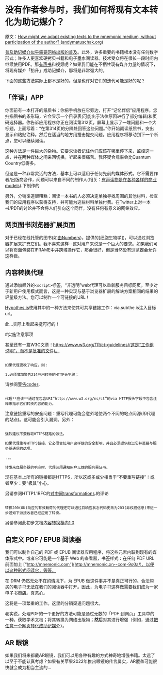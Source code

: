# 没有作者参与时，我们如何将现有文本转化为助记媒介？

原文：[How might we adapt existing texts to the mnemonic medium, without participation of the author? (andymatuschak.org)](https://notes.andymatuschak.org/zvG5X4scr9mGCnR52dtkPGeHLBUntANhBvf)

[普及助记媒介似乎需要网络出版的普及](https://notes.andymatuschak.org/zLbzDQF4MLSUEgDKu16i2h9q1ea8jC5crTV)。此外，许多重要的书籍根本没有任何数字形式；许多人更喜欢硬拷贝书籍和电子墨水阅读器。技术受众将在很长一段时间内继续使用PDF。那[有声书](https://notes.andymatuschak.org/zhjve4ix3DcGqVGZn3a7FCP7bZTvzVR99fd)和视频呢？如果我们能在不牺牲现有媒介力量的情况下，将现有媒介「抬升」成助记媒介，那将是非常强大的。

下面的这些方法实际上都不是好的，但是也许对它们的迭代可能是好的呢？

## 「伴读」APP

你面前有一本打开的纸质书；你把手机放在它旁边，打开“记忆伴侣”应用程序。您扫描图书的条形码，它会显示一个目录表(可能出于法律原因进行了部分编辑)和页码选择器。你告诉应用程序你正在阅读第312页。屏幕上显示了一堆问题和一个大标题，上面写着：“在第314页的分隔处回答这些问题。”你开始阅读纸质书，突出显示和粘贴注释，然后在适当的地方用撞击提交问题。应用程序将移动到下一个断点，您可以继续阅读。

这种方法是一件巨大的杂物。它要求读者记住他们应该在哪里停下来，监控这一点，并在两种媒体之间来回切换。听起来很痛苦。我怀疑合规率会比Quantum Country低得多。

但这是一种非常灵活的方法，基本上可以适用于任何先前的媒体形式。它不需要作者/出版商合作，问题可以来自不同的制作人(相关：[有声读物是在各种各样的商业models](https://notes.andymatuschak.org/zbdNE8WLUE8SgBKvUgd8TCdQnmTj6CjJ94B)).下制作的

另外，分销渠道很糟糕：阅读一本书的人必须决定单独寻找周围的其他材料，检查我们的应用程序以获得支持，并可能为这些材料单独付费。在Twitter上对一本书/PDF的讨论并不会将人们引向这个同伴。没有任何有意义的网络效应。

## 网页图书浏览器扩展页面

对于已经在线托管的图书(如[由Numbers](https://notes.andymatuschak.org/zXBk7GLFDaxgd6oMsRd5Jdr17dnCtik3MQ8))，提供的[细胞生物学])，可以通过浏览器扩展来扩充它们。我不喜欢这样--这对用户来说是一个巨大的要求。如果我们可以将页面包装在IFRAME中并跨域操作它，那会很好，但是当然没有浏览器会允许这样做。

## 内容转换代理

通过添加额外的`<script>`标签，“非透明”web代理可以重新服务目标网页。至少对于新用户使用模式而言，这是一种实现与基于浏览器扩展的解决方案相同的结果的轻量级方法。您可以制作一个可链接的URL！

[Hypothes.is](https://notes.andymatuschak.org/z24wddcuZTB2YvHTA4LkZ759DhydyufhrzCh)使用其中的一种方法来使其可共享链接工作：via.subthe.is注入目标url。

此…实际上看起来挺可行的！

#实施注意事项

甚至还有一篇W3C文章！https://www.w3.org/TR/ct-guidelines/(这是“工作组说明”，而不是批准的文件)。

```

如果代理更改了响应，则：

1.必须增加警告214应用转换的HTTP头字段；

```

请参阅[警告codes](https://developer.mozilla.org/en-US/docs/Web/HTTP/Headers/Warning).

```

代理**应该**通过在包含URI“http://www.w3.org/ns/ct”的via HTTP报头字段中包含注释来指示它们转换内容的能力。

```

注意链接重写的安全问题：重写代理可能会意外地使两个不同的站点同源(即代理的站点)。这可能会引入漏洞。另外：

```

强烈建议不要截取HTTPS链路的做法。

如果代理重写HTTPS链接，它必须告知用户这样做的安全影响，并且必须提供绕过它并直接与服务器通信的选项。

..。

转发来自服务器的响应时，代理必须通知用户无效的服务器证书。

```

现在基本上所有的链接都是HTTPS，所以这或多或少相当于“不要重写链接”！或者至少：要“极其”小心。

另请参阅HTTP1.1RFC的[对中间transformations](https://datatracker.ietf.org/doc/html/rfc7230#section-5.7.2).的评论

```

转换200(OK)响应的有效载荷的代理还可以通过将响应状态代码更改为203(非权威信息)来进一步通知下游接收者已经应用了转换。

```

另请参阅此初步文档[内容转换横向1.0](https://www.w3.org/TR/2009/NOTE-ct-landscape-20091027/#d0e276)

## 自定义 PDF / EPUB 阅读器

我们可以制作自己的 PDF 或 EPUB 阅读器应用程序，将这些元素内联到现有的媒体形式中。或者它可能是一个基于 Web 的查看器，书签样式：在任何 PDF URL 前面加上 [“http://mnemonic.com”](http://mnemonic.xn--com-9o0a/)，以便以这种形式阅读它，等等。

在 DRM 仍然无处不在的情况下，为 EPUB 做这件事并不是真正可行的。合法购买的电子书无法在我们的阅读器中打开。因此，为电子书这样做需要我们成为一家电子书商店。真恶心。

这将是一项繁重的工作。这里的分销渠道问题很大。

老实说，处理PDF的一个更好的方法可能是通过无数的「PDF 到网页」工具中的一种。获取学术文档；将其转换为网络出版物；**然后**对其进行增强（例如，通过[把任意一个网页转化成助记媒介](https://notes.andymatuschak.org/z2hABbXxq3dz9XQ6bWrqLyModyC5EC2MXxNA)）。

## AR 眼镜

如果我们将来都戴AR眼镜，我们可以用各种有趣的方式神奇地增强书籍。太远了以至于不能认真考虑？如果有关苹果2022年推出眼镜的传言属实，AR覆盖可能很快就会成为相当主流的…